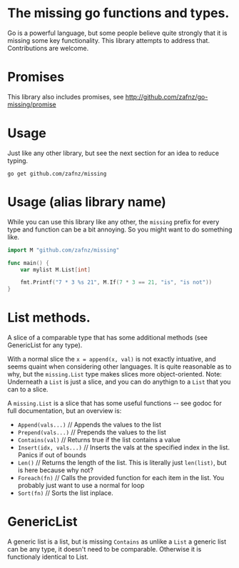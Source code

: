 # The missing go functions and types.

Go is a powerful language, but some people believe quite strongly that it is missing some key functionality.
This library attempts to address that. Contributions are welcome. 

# Promises
This library also includes promises, see http://github.com/zafnz/go-missing/promise

# Usage 
Just like any other library, but see the next section for an idea to reduce typing. 

```
go get github.com/zafnz/missing 
```

# Usage (alias library name)
While you can use this library like any other, the `missing` prefix for every type and function can be a bit 
annoying. So you might want to do something like. 

```go
import M "github.com/zafnz/missing"

func main() {
    var mylist M.List[int]

    fmt.Printf("7 * 3 %s 21", M.If(7 * 3 == 21, "is", "is not"))
}
```

# List methods.
A slice of a comparable type that has some additional methods (see GenericList for any type).

With a normal slice the `x = append(x, val)` is not exactly intuative, and seems quaint when considering other 
languages. It is quite reasonable as to why, but the `missing.List` type makes slices more object-oriented. 
Note: Underneath a `List` is just a slice, and you can do anythign to a `List` that you can to a slice. 

A `missing.List` is a slice that has some useful functions -- see godoc for full documentation, but an overview is: 

- `Append(vals...)` // Appends the values to the list
- `Prepend(vals...)` // Prepends the values to the list
- `Contains(val)` // Returns true if the list contains a value 
- `Insert(idx, vals...)` // Inserts the vals at the specified index in the list. Panics if out of bounds
- `Len()` // Returns the length of the list. This is literally just `len(list)`, but is here because why not?
- `Foreach(fn)` // Calls the provided function for each item in the list. You probably just want to use a normal for loop
- `Sort(fn)` // Sorts the list inplace.  

# GenericList 
A generic list is a list, but is missing `Contains` as unlike a `List` a generic list can be any type, it doesn't 
need to be comparable. Otherwise it is functionaly identical to List.